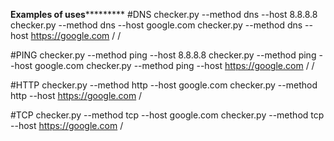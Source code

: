 **********************Examples of uses*******************************
#DNS
checker.py --method dns --host 8.8.8.8
checker.py --method dns --host google.com
checker.py --method dns --host https://google.com
<ip> / <domain name> / <URL> 

#PING
checker.py --method ping --host 8.8.8.8
checker.py --method ping --host google.com
checker.py --method ping --host https://google.com
<ip> / <domain name> / <URL> 

#HTTP
checker.py --method http --host google.com
checker.py --method http --host https://google.com
<domain name> / <URL> 

#TCP
checker.py --method tcp --host google.com
checker.py --method tcp --host https://google.com
<domain name> / <URL> 


